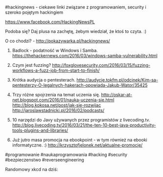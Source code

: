 #hackingnews - ciekawe linki związane z programowaniem, security i szeroko pojętym hackingiem

https://www.facebook.com/HackingNewsPL

Podoba się? Daj plusa na zachętę, żebym wiedział, że ktoś to czyta. :)

O co chodzi? - http://pokazywarka.pl/hackingnews/


1. Badlock - podatność w Windows i Samba. 
https://thehackernews.com/2016/03/windows-samba-vulnerability.html

2. Czym jest fuzzing?
http://foxglovesecurity.com/2016/03/15/fuzzing-workflows-a-fuzz-job-from-start-to-finish/

3. Krótka audycja o pentesterach.
http://audycje.tokfm.pl/odcinek/Kim-sa-pentesterzy-O-legalnych-hakerach-opowiada-Jakub-Wator/35425

4. Trzy różne spojrzenia na temat uczenia się.
http://oskar-at-net.blogspot.com/2016/01/nauka-uczenia-sie.html
http://blog.kokosa.net/post/jak-sie-rozwijac
http://jaroslawstadnicki.pl/2016/02/podcasts/

5. 10 narzędzi do Javy używanych przez programistów z livecoding.tv.
http://blog.livecoding.tv/2016/03/21/the-ten-10-best-java-productivity-tools-plugins-and-libraries/

6. Już jutro masa promocja na ebookpoint - w tym również na ebooki informatyczne. :)
http://krzysztofjelonek.net/aktualne-promocje/



#programowanie #naukaprogramowania #hacking #security #bezpieczenstwo #reverseengineering

Randomowy xkcd na dziś:

